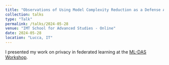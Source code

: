 ```yaml
---
title: "Observations of Using Model Complexity Reduction as a Defense Against Membership Retrieval"
collection: talks
type: "Talk"
permalink: /talks/2024-05-28
venue: "IMT School for Advanced Studies - Online"
date: 2024-05-28
location: "Lucca, IT"
---
```


I presented my work on privacy in federated learning at the [ML-DAS Workshop](https://dasworkshop.imtlucca.it/).
